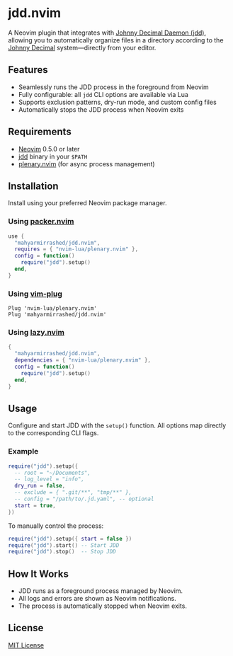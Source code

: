 # jdd.nvim

A Neovim plugin that integrates with [Johnny Decimal Daemon (jdd)](https://github.com/mahyarmirrashed/jdd), allowing you to automatically organize files in a directory according to the [Johnny Decimal](https://johnnydecimal.com/) system—directly from your editor.

## Features

- Seamlessly runs the JDD process in the foreground from Neovim
- Fully configurable: all `jdd` CLI options are available via Lua
- Supports exclusion patterns, dry-run mode, and custom config files
- Automatically stops the JDD process when Neovim exits

## Requirements

- [Neovim](https://neovim.io/) 0.5.0 or later
- [jdd](https://github.com/mahyarmirrashed/jdd) binary in your `$PATH`
- [plenary.nvim](https://github.com/nvim-lua/plenary.nvim) (for async process management)

## Installation

Install using your preferred Neovim package manager.

### Using [packer.nvim](https://github.com/wbthomason/packer.nvim)

```lua
use {
  "mahyarmirrashed/jdd.nvim",
  requires = { "nvim-lua/plenary.nvim" },
  config = function()
    require("jdd").setup()
  end,
}
```

### Using [vim-plug](https://github.com/junegunn/vim-plug)

```vim
Plug 'nvim-lua/plenary.nvim'
Plug 'mahyarmirrashed/jdd.nvim'
```

### Using [lazy.nvim](https://github.com/folke/lazy.nvim)

```lua
{
  "mahyarmirrashed/jdd.nvim",
  dependencies = { "nvim-lua/plenary.nvim" },
  config = function()
    require("jdd").setup()
  end,
}
```

## Usage

Configure and start JDD with the `setup()` function. All options map directly to the corresponding CLI flags.

### Example

```lua
require("jdd").setup({
  -- root = "~/Documents",
  -- log_level = "info",
  dry_run = false,
  -- exclude = { ".git/**", "tmp/**" },
  -- config = "/path/to/.jd.yaml", -- optional
  start = true,
})
```

To manually control the process:

```lua
require("jdd").setup({ start = false })
require("jdd").start() -- Start JDD
require("jdd").stop()  -- Stop JDD
```

## How It Works

- JDD runs as a foreground process managed by Neovim.
- All logs and errors are shown as Neovim notifications.
- The process is automatically stopped when Neovim exits.

## License

[MIT License](./LICENSE)
